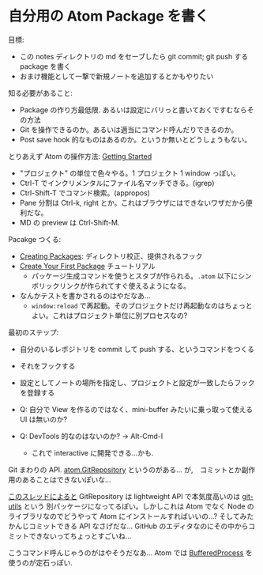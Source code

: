 
# 自分用の Atom Package を書く

目標:

 * この notes ディレクトリの md をセーブしたら git commit; git push する package を書く
 * おまけ機能として一撃で新規ノートを追加するとかもやりたい

知る必要があること:

 * Package の作り方最低限. あるいは設定にバリっと書いておくですむならその方法
 * Git を操作できるのか。あるいは適当にコマンド呼んだりできるのか。
 * Post save hook 的なものはあるのか。というか無いとどうしょうもない。

とりあえず Atom の操作方法: [Getting Started](https://atom.io/docs/v0.158.0/getting-started)

* "プロジェクト" の単位で色々やる。1 プロジェクト 1 window っぽい。
* Ctrl-T でインクリメンタルにファイル名マッチできる。(igrep)
* Ctrl-Shift-T でコマンド検索。(appropos)
* Pane 分割は Ctrl-k, right とか。これはブラウザにはできないワザだから便利だな。
* MD の preview は Ctrl-Shift-M.

Pacakge つくる:

 * [Creating Packages](https://atom.io/docs/v0.158.0/creating-a-package): ディレクトリ校正、提供されるフック
 * [Create Your First Package](https://atom.io/docs/v0.158.0/your-first-package) チュートリアル
   * パッケージ生成コマンドを使うとスタブが作られる。`.atom` 以下にシンボリックリンクが作られてすぐ使えるようになる。
 * なんかテストを書かされるのはやだなあ...
   * `window:reload` で再起動。そのプロジェクトだけ再起動なのはちょっとよい。これはプロジェクト単位に別プロセスなの?

最初のステップ:

 * 自分のいるレポジトリを commit して push する、というコマンドをつくる
 * それをフックする
 * 設定としてノートの場所を指定し、プロジェクトと設定が一致したらフックを登録する

 * Q: 自分で View を作るのではなく、mini-buffer みたいに乗っ取って使える UI は無いのか?
 * Q: DevTools 的なのはないのか? -> Alt-Cmd-I
   * これで interactive に開発できる...かも.

Git まわりの API. [atom.GitRepository](https://atom.io/docs/api/v0.158.0/GitRepository) というのがある...
が,　コミットとか副作用のあることはできないぽいな...

[このスレッドによると](https://discuss.atom.io/t/git-interaction-commands/1159/6)
GitRepository は lightweight API で本気度高いのは [git-utils](http://atom.github.io/git-utils/) という
別パッケージになってるぽい。しかしこれは Atom でなく Node のライブラリなのでどうやって Atom にインストールすればいいの...?
そしてみたかんじコミットできる API なさげだな... GitHub のエディタなのにその中からコミットできないってちょっとすごいね...

こうコマンド呼んじゃうのがはやそうだなあ...
Atom では [BufferedProcess](https://atom.io/docs/api/v0.158.0/BufferedProcess)
を使うのが定石っぽい.
